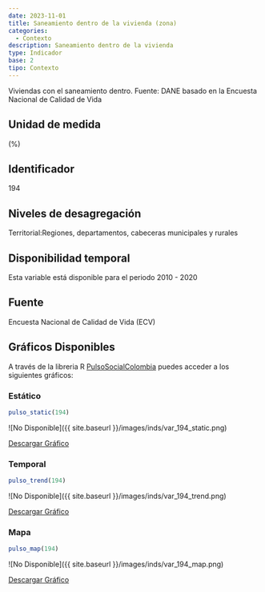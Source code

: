 ```yaml
---
date: 2023-11-01
title: Saneamiento dentro de la vivienda (zona)
categories:
  - Contexto
description: Saneamiento dentro de la vivienda
type: Indicador
base: 2
tipo: Contexto
--- 
```


Viviendas con el saneamiento dentro.
Fuente: DANE basado en la Encuesta Nacional de Calidad de Vida

## Unidad de medida
(%)

## Identificador
194

## Niveles de desagregación
Territorial:Regiones, departamentos, cabeceras municipales y rurales

## Disponibilidad temporal
Esta variable está disponible para el periodo 2010 - 2020

## Fuente
Encuesta Nacional de Calidad de Vida (ECV)

## Gráficos Disponibles

A través de la libreria R [PulsoSocialColombia](https://github.com/pulsosocialcolombia/PulsoSocialColombia) puedes acceder a los siguientes gráficos:

### Estático

``` R
pulso_static(194)
```

![No Disponible]({{ site.baseurl }}/images/inds/var_194_static.png)

<a href='{{ site.baseurl }}/images/inds/var_194_static.png'>Descargar Gráfico</a>

### Temporal

``` R
pulso_trend(194)
```

![No Disponible]({{ site.baseurl }}/images/inds/var_194_trend.png)

<a href='{{ site.baseurl }}/images/inds/var_194_trend.png'>Descargar Gráfico</a>

### Mapa

``` R
pulso_map(194)
```

![No Disponible]({{ site.baseurl }}/images/inds/var_194_map.png)

<a href='{{ site.baseurl }}/images/inds/var_194_map.png'>Descargar Gráfico</a>